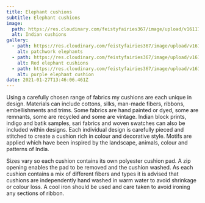 ```yaml
---
title: Elephant cushions
subtitle: Elephant cushions
image:
  path: https://res.cloudinary.com/feistyfairies367/image/upload/v1611752742/cushions/P1010012.JPG_hgnvfm.jpg
  alt: Indian cushions
gallery:
  - path: https://res.cloudinary.com/feistyfairies367/image/upload/v1611752726/cushions/IMG_8189.JPG_cuocxl.jpg
    alt: patchwork elephants
  - path: https://res.cloudinary.com/feistyfairies367/image/upload/v1611752586/cushions/092.JPG_rcdbiu.jpg
    alt: Red elephant cushions
  - path: https://res.cloudinary.com/feistyfairies367/image/upload/v1611752574/cushions/090.JPG_vynhmy.jpg
    alt: purple elephant cushion
date: 2021-01-27T13:46:06.461Z
---
```

Using a carefully chosen range of fabrics my cushions are each unique in design. Materials can include cottons, silks, man-made fibers, ribbons, embellishments and trims. Some fabrics are hand painted or dyed, some are remnants, some are recycled and some are vintage. Indian block prints, indigo and batik samples, sari fabrics and woven swatches can also be included within designs. Each individual design is carefully pieced and stitched to create a cushion rich in colour and decorative style. Motifs are applied which have been inspired by the landscape, animals, colour and patterns of India.

Sizes vary so each cushion contains its own polyester cushion pad. A zip opening enables the pad to be removed and the cushion washed. As each cushion contains a mix of different fibers and types it is advised that cushions are independently hand washed in warm water to avoid shrinkage or colour loss. A cool iron should be used and care taken to avoid ironing any sections of ribbon.